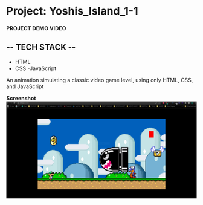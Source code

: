 # Project: Yoshis_Island_1-1

#### PROJECT DEMO VIDEO

<insert link here>

## -- TECH STACK -- 
- HTML
- CSS
-JavaScript

An animation simulating a classic video game level, using only HTML, CSS, and JavaScript

**Screenshot**
![](./imgs/screenshot.PNG)
